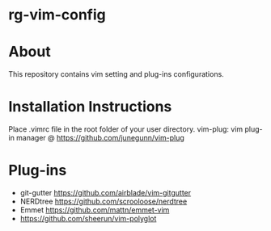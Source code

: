 # rg-vim-config

# About
This repository contains vim setting and plug-ins configurations.

# Installation Instructions
Place .vimrc file in the root folder of your user directory.
vim-plug: vim plug-in manager @ https://github.com/junegunn/vim-plug 

# Plug-ins
* git-gutter https://github.com/airblade/vim-gitgutter
* NERDtree https://github.com/scrooloose/nerdtree
* Emmet https://github.com/mattn/emmet-vim
* https://github.com/sheerun/vim-polyglot
